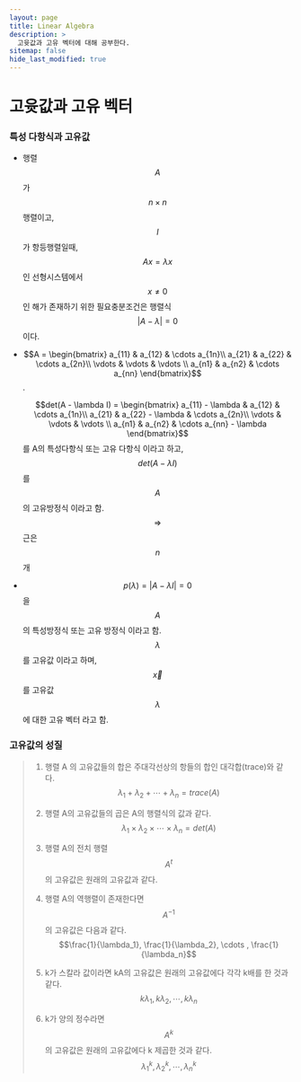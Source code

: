 ```yaml
---
layout: page
title: Linear Algebra
description: >
  고윳값과 고유 벡터에 대해 공부한다.
sitemap: false
hide_last_modified: true
---
```



# 고윳값과 고유 벡터



### 특성 다항식과 고유값

* 행렬 $$A$$가 $$n \times n$$행렬이고, $$I$$가 항등행렬일때,
  $$Ax = \lambda x$$인 선형시스템에서 $$x \neq 0$$인 해가 존재하기 위한 필요충분조건은 행렬식 $$\vert A - \lambda \vert = 0$$이다.

  

* $$A = \begin{bmatrix} a_{11} & a_{12} & \cdots a_{1n}\\ a_{21} & a_{22} & \cdots a_{2n}\\ \vdots & \vdots & \vdots \\ a_{n1} & a_{n2} & \cdots a_{nn} \end{bmatrix}$$.

  $$det(A - \lambda I) = \begin{bmatrix} a_{11} - \lambda & a_{12} & \cdots a_{1n}\\ a_{21} & a_{22} - \lambda & \cdots a_{2n}\\ \vdots & \vdots & \vdots \\ a_{n1} & a_{n2} & \cdots a_{nn} - \lambda \end{bmatrix}$$를 A의 특성다항식 또는 고유 다항식 이라고 하고, $$det(A - \lambda I)$$를 $$A$$의 고유방정식 이라고 함. $$\Rightarrow$$ 근은 $$n$$개
  

* $$p(\lambda) = \vert A - \lambda I \vert = 0$$을 $$A$$의 특성방정식 또는 고유 방정식 이라고 함.
  $$\lambda$$를 고유값 이라고 하며, $$\vec{x}$$를 고유값 $$\lambda$$에 대한 고유 벡터 라고 함.



### 고유값의 성질

> 1. 행렬 A 의 고유값들의 합은 주대각선상의 항들의 합인 대각합(trace)와 같다.
>    $$\lambda_1 + \lambda_2 + \cdots + \lambda _n = trace(A)$$
>
> 2. 행렬 A의 고유값들의 곱은 A의 행렬식의 값과 같다.
>    $$\lambda_1 \times \lambda_2 \times \cdots \times \lambda_n = det(A)$$  
>
>    
>
> 3. 행렬 A의 전치 행렬 $$A^t$$의 고유값은 원래의 고유값과 같다.  
>
> 4. 행렬 A의 역행렬이 존재한다면 $$A^{-1}$$의 고유값은 다음과 같다.  
>    $$\frac{1}{\lambda_1}, \frac{1}{\lambda_2}, \cdots , \frac{1}{\lambda_n}$$
>
> 5. k가 스칼라 값이라면 kA의 고유값은 원래의 고유값에다 각각 k배를 한 것과 같다.  
>    $$k\lambda_1, k\lambda_2, \cdots , k\lambda_n$$
>
> 6. k가 양의 정수라면 $$A^k$$의 고유값은 원래의 고유값에다 k 제곱한 것과 같다.  
>    $$\lambda_1^k, \lambda_2^k,\cdots , \lambda_n^k$$